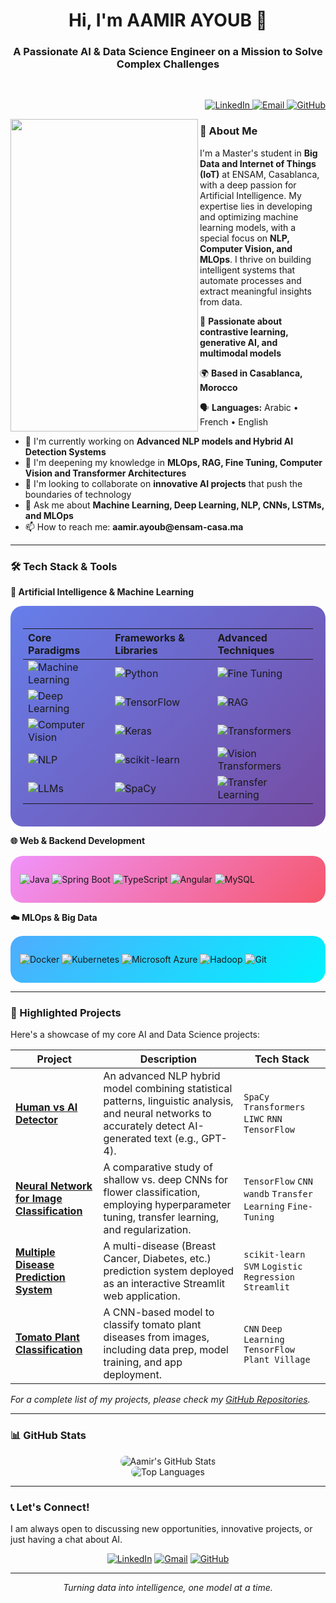 <h1 align="center">Hi, I'm AAMIR AYOUB 👋</h1>
<h3 align="center">A Passionate AI & Data Science Engineer on a Mission to Solve Complex Challenges</h3>
<br>
<p align="right">
  <a href="https://www.linkedin.com/in/ayoub-aamir-5971a82b5/">
    <img src="https://img.shields.io/badge/LinkedIn-0077B5?style=flat&logo=linkedin&logoColor=white" alt="LinkedIn"/>
  </a>
  <a href="mailto:amir.ayoub@ensam-casa.ma">
    <img src="https://img.shields.io/badge/Email-D14836?style=flat&logo=gmail&logoColor=white" alt="Email"/>
  </a>
  <a href="https://github.com/AamirAyoub123">
    <img src="https://img.shields.io/badge/GitHub-181717?style=flat&logo=github&logoColor=white" alt="GitHub"/>
  </a>
</p>

<img src="https://media.giphy.com/media/qgQUggAC3Pfv687qPC/giphy.gif" align="left" height="500" width="300" />

### 🚀 About Me

<p>I'm a Master's student in <b>Big Data and Internet of Things (IoT)</b> at ENSAM, Casablanca, with a deep
                passion for Artificial Intelligence. My expertise lies in developing and optimizing machine learning
                models, with a special focus on <b>NLP, Computer Vision, and MLOps</b>. I thrive on building intelligent
                systems that automate processes and extract meaningful insights from data.</p>
            <p>🚀 <b>Passionate about contrastive learning, generative AI, and multimodal models</b></p>
            <p>🌍 <b>Based in Casablanca, Morocco</b></p>
            <p>🗣️ <b>Languages:</b> Arabic • French • English</p>
            <ul style="margin-top: 10px;">
                <li>🔭 I'm currently working on <b>Advanced NLP models and Hybrid AI Detection Systems</b></li>
                <li>🌱 I'm deepening my knowledge in <b>MLOps, RAG, Fine Tuning, Computer Vision and Transformer
                        Architectures</b></li>
                <li>👯 I'm looking to collaborate on <b>innovative AI projects</b> that push the boundaries of
                    technology</li>
                <li>💬 Ask me about <b>Machine Learning, Deep Learning, NLP, CNNs, LSTMs, and MLOps</b></li>
                <li>📫 How to reach me: <b>aamir.ayoub@ensam-casa.ma</b></li>
            </ul>
            
---

### 🛠️ Tech Stack & Tools

**🤖 Artificial Intelligence & Machine Learning**

<div style="border-radius: 20px; padding: 20px; background: linear-gradient(135deg, #667eea 0%, #764ba2 100%);">

| Core Paradigms | Frameworks & Libraries | Advanced Techniques |
| :--- | :--- | :--- |
| ![Machine Learning](https://img.shields.io/badge/Machine_Learning-01D8A4?style=for-the-badge&logo=ai&logoColor=white&style=flat-square) | ![Python](https://img.shields.io/badge/Python-3776AB?style=for-the-badge&logo=python&logoColor=white&style=flat-square) | ![Fine Tuning](https://img.shields.io/badge/Fine_Tuning-2E8B57?style=for-the-badge&logo=nvidia&logoColor=white&style=flat-square) |
| ![Deep Learning](https://img.shields.io/badge/Deep_Learning-FF6F00?style=for-the-badge&logo=deeplearning&logoColor=white&style=flat-square) | ![TensorFlow](https://img.shields.io/badge/TensorFlow-FF6F00?style=for-the-badge&logo=tensorflow&logoColor=white&style=flat-square) | ![RAG](https://img.shields.io/badge/RAG_(Retrieval_Augmented_Generation)-8A2BE2?style=for-the-badge&logo=openai&logoColor=white&style=flat-square) |
| ![Computer Vision](https://img.shields.io/badge/Computer_Vision-5C2D91?style=for-the-badge&logo=opencv&logoColor=white&style=flat-square) | ![Keras](https://img.shields.io/badge/Keras-D00000?style=for-the-badge&logo=keras&logoColor=white&style=flat-square) | ![Transformers](https://img.shields.io/badge/Transformers-FFD21E?style=for-the-badge&logo=huggingface&logoColor=black&style=flat-square) |
| ![NLP](https://img.shields.io/badge/Natural_Language_Processing-007ACC?style=for-the-badge&logo=ai&logoColor=white&style=flat-square) | ![scikit-learn](https://img.shields.io/badge/scikit--learn-F7931E?style=for-the-badge&logo=scikit-learn&logoColor=white&style=flat-square) | ![Vision Transformers](https://img.shields.io/badge/Vision_Transformers_(ViT)-DC143C?style=for-the-badge&logo=google&logoColor=white&style=flat-square) |
| ![LLMs](https://img.shields.io/badge/Large_Language_Models-000080?style=for-the-badge&logo=openai&logoColor=white&style=flat-square) | ![SpaCy](https://img.shields.io/badge/SpaCy-09A3D5?style=for-the-badge&logo=spacy&logoColor=white&style=flat-square) | ![Transfer Learning](https://img.shields.io/badge/Transfer_Learning-228B22?style=for-the-badge&logo=ai&logoColor=white&style=flat-square) |

</div>

**🌐 Web & Backend Development**

<div style="border-radius: 20px; padding: 15px; background: linear-gradient(135deg, #f093fb 0%, #f5576c 100%); margin-top: 15px;">
  
![Java](https://img.shields.io/badge/Java-ED8B00?style=for-the-badge&logo=openjdk&logoColor=white&style=flat-square)
![Spring Boot](https://img.shields.io/badge/Spring_Boot-6DB33F?style=for-the-badge&logo=spring-boot&logoColor=white&style=flat-square)
![TypeScript](https://img.shields.io/badge/TypeScript-007ACC?style=for-the-badge&logo=typescript&logoColor=white&style=flat-square)
![Angular](https://img.shields.io/badge/Angular-DD0031?style=for-the-badge&logo=angular&logoColor=white&style=flat-square)
![MySQL](https://img.shields.io/badge/MySQL-4479A1?style=for-the-badge&logo=mysql&logoColor=white&style=flat-square)

</div>

**☁️ MLOps & Big Data**

<div style="border-radius: 20px; padding: 15px; background: linear-gradient(135deg, #4facfe 0%, #00f2fe 100%); margin-top: 15px;">

![Docker](https://img.shields.io/badge/Docker-2496ED?style=for-the-badge&logo=docker&logoColor=white&style=flat-square)
![Kubernetes](https://img.shields.io/badge/Kubernetes-326CE5?style=for-the-badge&logo=kubernetes&logoColor=white&style=flat-square)
![Microsoft Azure](https://img.shields.io/badge/Microsoft_Azure-0078D4?style=for-the-badge&logo=microsoft-azure&logoColor=white&style=flat-square)
![Hadoop](https://img.shields.io/badge/Apache_Hadoop-66CCFF?style=for-the-badge&logo=apachehadoop&logoColor=black&style=flat-square)
![Git](https://img.shields.io/badge/Git-F05032?style=for-the-badge&logo=git&logoColor=white&style=flat-square)

</div>

---

### 🎯 Highlighted Projects

Here's a showcase of my core AI and Data Science projects:

| Project | Description | Tech Stack |
|---------|-------------|------------|
| **[Human vs AI Detector](https://github.com/AamirAyoub123/Human-vs-AI-Detector)** | An advanced NLP hybrid model combining statistical patterns, linguistic analysis, and neural networks to accurately detect AI-generated text (e.g., GPT-4). | `SpaCy` `Transformers` `LIWC` `RNN` `TensorFlow` |
| **[Neural Network for Image Classification](https://github.com/AamirAyoub123/Image-Classification-Flowers)** | A comparative study of shallow vs. deep CNNs for flower classification, employing hyperparameter tuning, transfer learning, and regularization. | `TensorFlow` `CNN` `wandb` `Transfer Learning` `Fine-Tuning` |
| **[Multiple Disease Prediction System](https://github.com/AamirAyoub123/Disease-Prediction-System)** | A multi-disease (Breast Cancer, Diabetes, etc.) prediction system deployed as an interactive Streamlit web application. | `scikit-learn` `SVM` `Logistic Regression` `Streamlit` |
| **[Tomato Plant Classification](https://github.com/AamirAyoub123/Tomato-Plant-Classification)** | A CNN-based model to classify tomato plant diseases from images, including data prep, model training, and app deployment. | `CNN` `Deep Learning` `TensorFlow` `Plant Village` |

*For a complete list of my projects, please check my [GitHub Repositories](https://github.com/AamirAyoub123?tab=repositories).*

---

### 📊 GitHub Stats

<p align="center">
  <img src="https://github-readme-stats.vercel.app/api?username=AamirAyoub123&show_icons=true&theme=radical&border_radius=20" alt="Aamir's GitHub Stats" style="border-radius: 20px;"/>
  <br/>
  <img src="https://github-readme-stats.vercel.app/api/top-langs/?username=AamirAyoub123&layout=compact&theme=radical&border_radius=20" alt="Top Languages" style="border-radius: 20px;"/>
</p>

---

### 📞 Let's Connect!

I am always open to discussing new opportunities, innovative projects, or just having a chat about AI.

<div align="center">

[![LinkedIn](https://img.shields.io/badge/LinkedIn-0A66C2?style=for-the-badge&logo=linkedin&logoColor=white&style=flat-square)](https://linkedin.com/in/ayoub-aamir-5971a82b5)
[![Gmail](https://img.shields.io/badge/Gmail-EA4335?style=for-the-badge&logo=gmail&logoColor=white&style=flat-square)](mailto:aamir.ayoub@ensam-casa.ma)
[![GitHub](https://img.shields.io/badge/GitHub-181717?style=for-the-badge&logo=github&logoColor=white&style=flat-square)](https://github.com/AamirAyoub123)

</div>

---
<p align="center"> <i>Turning data into intelligence, one model at a time.</i> </p>
